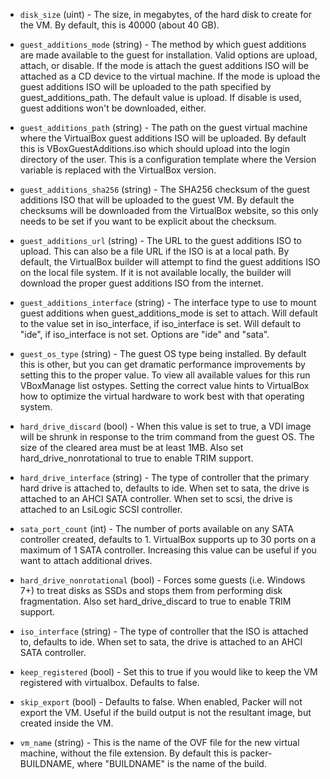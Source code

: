 <!-- Code generated from the comments of the Config struct in builder/virtualbox/iso/builder.go; DO NOT EDIT MANUALLY -->

-   `disk_size` (uint) - The size, in megabytes, of the hard disk to create
for the VM. By default, this is 40000 (about 40 GB).

-   `guest_additions_mode` (string) - The method by which guest additions are
made available to the guest for installation. Valid options are upload,
attach, or disable. If the mode is attach the guest additions ISO will
be attached as a CD device to the virtual machine. If the mode is upload
the guest additions ISO will be uploaded to the path specified by
guest_additions_path. The default value is upload. If disable is used,
guest additions won't be downloaded, either.

-   `guest_additions_path` (string) - The path on the guest virtual machine
where the VirtualBox guest additions ISO will be uploaded. By default this
is VBoxGuestAdditions.iso which should upload into the login directory of
the user. This is a configuration
template where the Version
variable is replaced with the VirtualBox version.

-   `guest_additions_sha256` (string) - The SHA256 checksum of the guest
additions ISO that will be uploaded to the guest VM. By default the
checksums will be downloaded from the VirtualBox website, so this only needs
to be set if you want to be explicit about the checksum.

-   `guest_additions_url` (string) - The URL to the guest additions ISO
to upload. This can also be a file URL if the ISO is at a local path. By
default, the VirtualBox builder will attempt to find the guest additions ISO
on the local file system. If it is not available locally, the builder will
download the proper guest additions ISO from the internet.

-   `guest_additions_interface` (string) - The interface type to use to mount
guest additions when guest_additions_mode is set to attach. Will
default to the value set in iso_interface, if iso_interface is set.
Will default to "ide", if iso_interface is not set. Options are "ide" and
"sata".

-   `guest_os_type` (string) - The guest OS type being installed. By default
this is other, but you can get dramatic performance improvements by
setting this to the proper value. To view all available values for this run
VBoxManage list ostypes. Setting the correct value hints to VirtualBox how
to optimize the virtual hardware to work best with that operating system.

-   `hard_drive_discard` (bool) - When this value is set to true, a VDI
image will be shrunk in response to the trim command from the guest OS.
The size of the cleared area must be at least 1MB. Also set
hard_drive_nonrotational to true to enable TRIM support.

-   `hard_drive_interface` (string) - The type of controller that the primary
hard drive is attached to, defaults to ide. When set to sata, the drive
is attached to an AHCI SATA controller. When set to scsi, the drive is
attached to an LsiLogic SCSI controller.

-   `sata_port_count` (int) - The number of ports available on any SATA
controller created, defaults to 1. VirtualBox supports up to 30 ports on a
maximum of 1 SATA controller. Increasing this value can be useful if you
want to attach additional drives.

-   `hard_drive_nonrotational` (bool) - Forces some guests (i.e. Windows 7+)
to treat disks as SSDs and stops them from performing disk fragmentation.
Also set hard_drive_discard to true to enable TRIM support.

-   `iso_interface` (string) - The type of controller that the ISO is attached
to, defaults to ide. When set to sata, the drive is attached to an AHCI
SATA controller.

-   `keep_registered` (bool) - Set this to true if you would like to keep
the VM registered with virtualbox. Defaults to false.

-   `skip_export` (bool) - Defaults to false. When enabled, Packer will
not export the VM. Useful if the build output is not the resultant image,
but created inside the VM.

-   `vm_name` (string) - This is the name of the OVF file for the new virtual
machine, without the file extension. By default this is packer-BUILDNAME,
where "BUILDNAME" is the name of the build.
